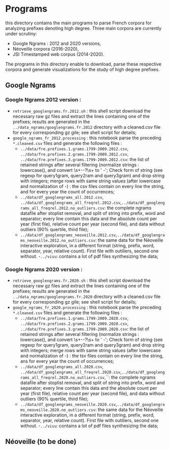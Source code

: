 # Programs

this directory contains the main programs to parse French corpora for analyzing prefixes denoting high degree.
Three main corpora are currently under scrutiny:
- Google Ngrams : 2012 and 2020 versions,
- Néoveille corpora (2016-2020), 
- JSI Timestamped web corpus (2014-2020).


The programs in this directory enable to download, parse these respective corpora and generate visualizations for the study of high degree prefixes.


## Google Ngrams

### Google Ngrams 2012 version :
- `retrieve_googlengrams.fr.2012.sh` : this shell script download the necessary raw gz files and extract the lines containing one of the prefixes; results are generated in the `../data_ngrams/googlengrams.fr.2012` directory with a cleaned.csv file for every corresponding gz gile; see shell script for details;
- `google_ngrams_fr_2012.processing` : this notebook parse the preceding `*.cleaned.csv` files and generate the following files :
    - `../data/fre.prefixes.1.grams.1799-2009.2012.csv`, `../data/fre.prefixes.2.grams.1799-2009.2012.csv`, `../data/fre.prefixes.3.grams.1799-2009.2012.csv`: the list of retained strings after several filtering (normalize strings : lowercase(), and convert \s+--?\s+ to ' -'; Check form of string (see regexp for query1gram, query2ram and query3gram) and drop string with integers; merge rows with same string values (after lowercase and normalization of -) : the csv files contain on every line the string, and for every year the count of occurrences;
    - `../data/df_googlengrams_all.2012.csv`, `../data/df_googlengrams_all_freqrel.2012.csv`,`../data/df_googlengrams_all_freqrel.2012.no_outliers.csv`: the complete ngrams datafile after stoplist removal, and split of string into prefix, word and separator; every line contain this data and the absolute count per year (first file), relative count per year (second file), and data without outliers (90% quertile, third file); 
    - `../data/df_googlengrams_neoveille.2012.csv`,`../data/df_googlengrams_neoveille.2012.no_outliers.csv`: the same data for the Néoveille interactive exploration, in a different format (string, prefix, word, separator, year, relative count). First file with outiliers, second one without.
    -`../visu`: contains a lot of pdf files synthesizing the data;
    
### Google Ngrams 2020 version :
- `retrieve_googlengrams.fr.2020.sh` : this shell script download the necessary raw gz files and extract the lines containing one of the prefixes; results are generated in the `../data_ngrams/googlengrams.fr.2020` directory with a cleaned.csv file for every corresponding gz gile; see shell script for details;
- `google_ngrams_fr_2020.processing` : this notebook parse the preceding `*.cleaned.csv` files and generate the following files :
    - `../data/fre.prefixes.1.grams.1799-2009.2020.csv`, `../data/fre.prefixes.2.grams.1799-2009.2020.csv`, `../data/fre.prefixes.3.grams.1799-2009.2020.csv`: the list of retained strings after several filtering (normalize strings : lowercase(), and convert \s+--?\s+ to ' -'; Check form of string (see regexp for query1gram, query2ram and query3gram) and drop string with integers; merge rows with same string values (after lowercase and normalization of -) : the tsv files contain on every line the string, ans for every year the count of occurrences;
    - `../data/df_googlengrams_all.2020.csv`, `../data/df_googlengrams_all_freqrel.2020.csv`,`../data/df_googlengrams_all_freqrel.2020.no_outliers.csv`,``: the complete ngrams datafile after stoplist removal, and split of string into prefix, word and separator; every line contain this data and the absolute count per year (first file), relative count per year (second file), and data without outliers (90% quertile, third file); 
    - `../data/df_googlengrams_neoveille.2020.csv`,`../data/df_googlengrams_neoveille.2020.no_outliers.csv`: the same data for the Néoveille interactive exploration, in a different format (string, prefix, word, separator, year, relative count). First file with outiliers, second one without.
    -`../visu`: contains a lot of pdf files synthesizing the data;
    



## Néoveille (to be done)
